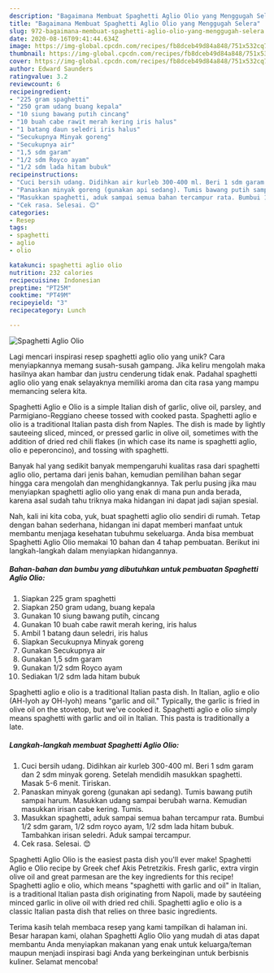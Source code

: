 ```yaml
---
description: "Bagaimana Membuat Spaghetti Aglio Olio yang Menggugah Selera"
title: "Bagaimana Membuat Spaghetti Aglio Olio yang Menggugah Selera"
slug: 972-bagaimana-membuat-spaghetti-aglio-olio-yang-menggugah-selera
date: 2020-08-16T09:41:44.634Z
image: https://img-global.cpcdn.com/recipes/fb8dceb49d84a848/751x532cq70/spaghetti-aglio-olio-foto-resep-utama.jpg
thumbnail: https://img-global.cpcdn.com/recipes/fb8dceb49d84a848/751x532cq70/spaghetti-aglio-olio-foto-resep-utama.jpg
cover: https://img-global.cpcdn.com/recipes/fb8dceb49d84a848/751x532cq70/spaghetti-aglio-olio-foto-resep-utama.jpg
author: Edward Saunders
ratingvalue: 3.2
reviewcount: 6
recipeingredient:
- "225 gram spaghetti"
- "250 gram udang buang kepala"
- "10 siung bawang putih cincang"
- "10 buah cabe rawit merah kering iris halus"
- "1 batang daun seledri iris halus"
- "Secukupnya Minyak goreng"
- "Secukupnya air"
- "1,5 sdm garam"
- "1/2 sdm Royco ayam"
- "1/2 sdm lada hitam bubuk"
recipeinstructions:
- "Cuci bersih udang. Didihkan air kurleb 300-400 ml. Beri 1 sdm garam dan 2 sdm minyak goreng. Setelah mendidih masukkan spaghetti. Masak 5-6 menit. Tiriskan."
- "Panaskan minyak goreng (gunakan api sedang). Tumis bawang putih sampai harum. Masukkan udang sampai berubah warna. Kemudian masukkan irisan cabe kering. Tumis."
- "Masukkan spaghetti, aduk sampai semua bahan tercampur rata. Bumbui 1/2 sdm garam, 1/2 sdm royco ayam, 1/2 sdm lada hitam bubuk. Tambahkan irisan seledri. Aduk sampai tercampur."
- "Cek rasa. Selesai. 😊"
categories:
- Resep
tags:
- spaghetti
- aglio
- olio

katakunci: spaghetti aglio olio 
nutrition: 232 calories
recipecuisine: Indonesian
preptime: "PT25M"
cooktime: "PT49M"
recipeyield: "3"
recipecategory: Lunch

---
```



![Spaghetti Aglio Olio](https://img-global.cpcdn.com/recipes/fb8dceb49d84a848/751x532cq70/spaghetti-aglio-olio-foto-resep-utama.jpg)

Lagi mencari inspirasi resep spaghetti aglio olio yang unik? Cara menyiapkannya memang susah-susah gampang. Jika keliru mengolah maka hasilnya akan hambar dan justru cenderung tidak enak. Padahal spaghetti aglio olio yang enak selayaknya memiliki aroma dan cita rasa yang mampu memancing selera kita.

Spaghetti Aglio e Olio is a simple Italian dish of garlic, olive oil, parsley, and Parmigiano-Reggiano cheese tossed with cooked pasta. Spaghetti aglio e olio is a traditional Italian pasta dish from Naples. The dish is made by lightly sauteeing sliced, minced, or pressed garlic in olive oil, sometimes with the addition of dried red chili flakes (in which case its name is spaghetti aglio, olio e peperoncino), and tossing with spaghetti.

Banyak hal yang sedikit banyak mempengaruhi kualitas rasa dari spaghetti aglio olio, pertama dari jenis bahan, kemudian pemilihan bahan segar hingga cara mengolah dan menghidangkannya. Tak perlu pusing jika mau menyiapkan spaghetti aglio olio yang enak di mana pun anda berada, karena asal sudah tahu triknya maka hidangan ini dapat jadi sajian spesial.


Nah, kali ini kita coba, yuk, buat spaghetti aglio olio sendiri di rumah. Tetap dengan bahan sederhana, hidangan ini dapat memberi manfaat untuk membantu menjaga kesehatan tubuhmu sekeluarga. Anda bisa membuat Spaghetti Aglio Olio memakai 10 bahan dan 4 tahap pembuatan. Berikut ini langkah-langkah dalam menyiapkan hidangannya.

<!--inarticleads1-->

##### Bahan-bahan dan bumbu yang dibutuhkan untuk pembuatan Spaghetti Aglio Olio:

1. Siapkan 225 gram spaghetti
1. Siapkan 250 gram udang, buang kepala
1. Gunakan 10 siung bawang putih, cincang
1. Gunakan 10 buah cabe rawit merah kering, iris halus
1. Ambil 1 batang daun seledri, iris halus
1. Siapkan Secukupnya Minyak goreng
1. Gunakan Secukupnya air
1. Gunakan 1,5 sdm garam
1. Gunakan 1/2 sdm Royco ayam
1. Sediakan 1/2 sdm lada hitam bubuk


Spaghetti aglio e olio is a traditional Italian pasta dish. In Italian, aglio e olio (AH-lyoh ay OH-lyoh) means &#34;garlic and oil.&#34; Typically, the garlic is fried in olive oil on the stovetop, but we&#39;ve cooked it. Spaghetti aglio e olio simply means spaghetti with garlic and oil in Italian. This pasta is traditionally a late. 

<!--inarticleads2-->

##### Langkah-langkah membuat Spaghetti Aglio Olio:

1. Cuci bersih udang. Didihkan air kurleb 300-400 ml. Beri 1 sdm garam dan 2 sdm minyak goreng. Setelah mendidih masukkan spaghetti. Masak 5-6 menit. Tiriskan.
1. Panaskan minyak goreng (gunakan api sedang). Tumis bawang putih sampai harum. Masukkan udang sampai berubah warna. Kemudian masukkan irisan cabe kering. Tumis.
1. Masukkan spaghetti, aduk sampai semua bahan tercampur rata. Bumbui 1/2 sdm garam, 1/2 sdm royco ayam, 1/2 sdm lada hitam bubuk. Tambahkan irisan seledri. Aduk sampai tercampur.
1. Cek rasa. Selesai. 😊


Spaghetti Aglio Olio is the easiest pasta dish you&#39;ll ever make! Spaghetti Aglio e Olio recipe by Greek chef Akis Petretzikis. Fresh garlic, extra virgin olive oil and great parmesan are the key ingredients for this recipe! Spaghetti aglio e olio, which means &#34;spaghetti with garlic and oil&#34; in Italian, is a traditional Italian pasta dish originating from Napoli, made by sautéeing minced garlic in olive oil with dried red chili. Spaghetti aglio e olio is a classic Italian pasta dish that relies on three basic ingredients. 

Terima kasih telah membaca resep yang kami tampilkan di halaman ini. Besar harapan kami, olahan Spaghetti Aglio Olio yang mudah di atas dapat membantu Anda menyiapkan makanan yang enak untuk keluarga/teman maupun menjadi inspirasi bagi Anda yang berkeinginan untuk berbisnis kuliner. Selamat mencoba!

